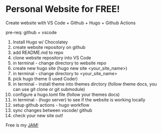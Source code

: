 # Personal Website for FREE!

Create website with VS Code + Github + Hugo + Github Actions

pre-req: github + vscode

1. Install Hugo w/ Chocolatey
2. create website repository on github
2. add README.md to repo
3. clone website repository into VS Code
5. in terminal - change directory to website repo
6. create new hugo site (hugo new site <your_site_name>)
5. in terminal - change directory to <your_site_name>
6. pick hugo theme (I used Coder)
7. in terminal -  install theme into themes dirctory (follow theme docs, you can use git clone or git submodule)
8. configure a hugo.toml file (follow your themes docs)
9. in terminal - (hugo server) to see if the website is working locally
10. setup github actions - hugo workflow
11. sync changes between vscode/ github
12. check your new site out!


Free is my [JAM!](https://www.youtube.com/watch?v=9V8IPLvBeE8)
